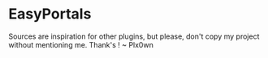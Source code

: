 # EasyPortals
Sources are inspiration for other plugins, but please, don't copy my project without mentioning me. Thank's ! ~ Plx0wn
